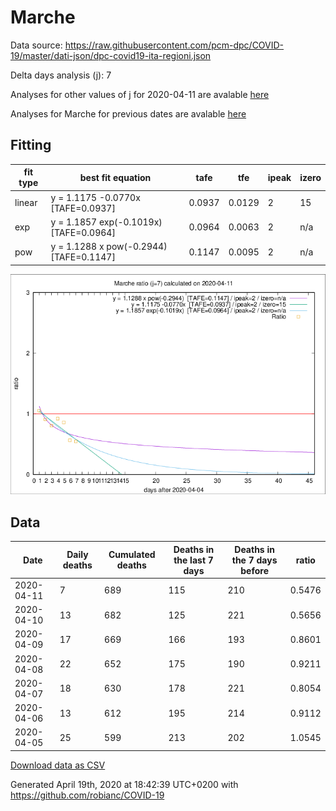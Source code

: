 # Marche

Data source: https://raw.githubusercontent.com/pcm-dpc/COVID-19/master/dati-json/dpc-covid19-ita-regioni.json

Delta days analysis (j): 7

Analyses for other values of j for 2020-04-11 are avalable [here](../2020-04-11/README.md)

Analyses for Marche for previous dates are avalable [here](../README.md)

## Fitting 
|fit type|best fit equation|tafe|tfe|ipeak|izero|
|-------|-----|--------|------|---|---|
|linear|y = 1.1175 -0.0770x  [TAFE=0.0937]|0.0937|0.0129|2|15|
|exp|y = 1.1857 exp(-0.1019x)  [TAFE=0.0964]|0.0964|0.0063|2|n/a|
|pow|y = 1.1288 x pow(-0.2944)  [TAFE=0.1147]|0.1147|0.0095|2|n/a|

![Plot](COVID-19_marche_j7_2020-04-11.png)

## Data
|Date|Daily deaths|Cumulated deaths|Deaths in the last 7 days|Deaths in the 7 days before|ratio|
|----|----------|-----------|-------|--------------------|-----|
|2020-04-11|7|689|115|210|0.5476|
|2020-04-10|13|682|125|221|0.5656|
|2020-04-09|17|669|166|193|0.8601|
|2020-04-08|22|652|175|190|0.9211|
|2020-04-07|18|630|178|221|0.8054|
|2020-04-06|13|612|195|214|0.9112|
|2020-04-05|25|599|213|202|1.0545|

[Download data as CSV](COVID-19_marche_j7_2020-04-11.csv)

Generated April 19th, 2020 at 18:42:39 UTC+0200 with https://github.com/robianc/COVID-19

